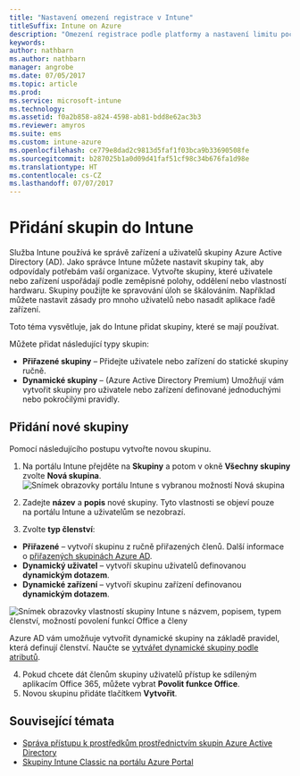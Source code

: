 ```yaml
---
title: "Nastavení omezení registrace v Intune"
titleSuffix: Intune on Azure
description: "Omezení registrace podle platformy a nastavení limitu počtu zařízení pro registraci zařízení v Intune \""
keywords: 
author: nathbarn
ms.author: nathbarn
manager: angrobe
ms.date: 07/05/2017
ms.topic: article
ms.prod: 
ms.service: microsoft-intune
ms.technology: 
ms.assetid: f0a2b858-a824-4598-ab81-bdd8e62ac3b3
ms.reviewer: amyros
ms.suite: ems
ms.custom: intune-azure
ms.openlocfilehash: ce779e8dad2c9813d5faf1f03bca9b33690508fe
ms.sourcegitcommit: b287025b1a0d09d41faf51cf98c34b676fa1d98e
ms.translationtype: HT
ms.contentlocale: cs-CZ
ms.lasthandoff: 07/07/2017
---
```

# <a name="add-groups-in-intune"></a>Přidání skupin do Intune
Služba Intune používá ke správě zařízení a uživatelů skupiny Azure Active Directory (AD). Jako správce Intune můžete nastavit skupiny tak, aby odpovídaly potřebám vaší organizace. Vytvořte skupiny, které uživatele nebo zařízení uspořádají podle zeměpisné polohy, oddělení nebo vlastností hardwaru. Skupiny použijte ke spravování úloh se škálováním. Například můžete nastavit zásady pro mnoho uživatelů nebo nasadit aplikace řadě zařízení.

Toto téma vysvětluje, jak do Intune přidat skupiny, které se mají používat.

Můžete přidat následující typy skupin:
- **Přiřazené skupiny** – Přidejte uživatele nebo zařízení do statické skupiny ručně.
- **Dynamické skupiny** – (Azure Active Directory Premium) Umožňují vám vytvořit skupiny pro uživatele nebo zařízení definované jednoduchými nebo pokročilými pravidly.

## <a name="add-a-new-group"></a>Přidání nové skupiny

Pomocí následujícího postupu vytvořte novou skupinu.
1. Na portálu Intune přejděte na **Skupiny** a potom v okně **Všechny skupiny** zvolte **Nová skupina**.
  ![Snímek obrazovky portálu Intune s vybranou možností Nová skupina](./media/groups-add-new.png)
2. Zadejte **název** a **popis** nové skupiny. Tyto vlastnosti se objeví pouze na portálu Intune a uživatelům se nezobrazí.

3. Zvolte **typ členství**:
  - **Přiřazené** – vytvoří skupinu z ručně přiřazených členů. Další informace o [přiřazených skupinách Azure AD](https://docs.microsoft.com/azure/active-directory/active-directory-groups-create-azure-portal).
  - **Dynamický uživatel** – vytvoří skupinu uživatelů definovanou **dynamickým dotazem**.
  - **Dynamické zařízení** – vytvoří skupinu zařízení definovanou **dynamickým dotazem**.

  ![Snímek obrazovky vlastností skupiny Intune s názvem, popisem, typem členství, možností povolení funkcí Office a členy](./media/groups-add-properties.png)

  Azure AD vám umožňuje vytvořit dynamické skupiny na základě pravidel, která definují členství. Naučte se [vytvářet dynamické skupiny podle atributů](https://docs.microsoft.com/azure/active-directory/active-directory-groups-dynamic-membership-azure-portal).

4. Pokud chcete dát členům skupiny uživatelů přístup ke sdíleným aplikacím Office 365, můžete vybrat **Povolit funkce Office**.
5. Novou skupinu přidáte tlačítkem **Vytvořit**.

## <a name="see-also"></a>Související témata
- [Správa přístupu k prostředkům prostřednictvím skupin Azure Active Directory](https://docs.microsoft.com/azure/active-directory/active-directory-manage-groups)
- [Skupiny Intune Classic na portálu Azure Portal](groups-get-started.md)
